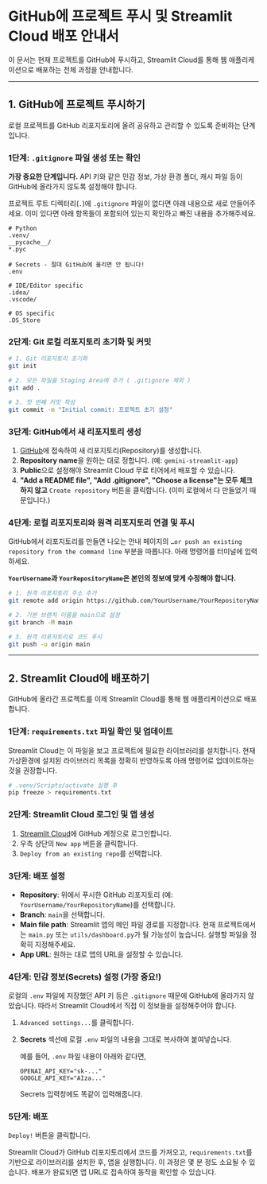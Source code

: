 # GitHub에 프로젝트 푸시 및 Streamlit Cloud 배포 안내서

이 문서는 현재 프로젝트를 GitHub에 푸시하고, Streamlit Cloud를 통해 웹 애플리케이션으로 배포하는 전체 과정을 안내합니다.

---

## 1. GitHub에 프로젝트 푸시하기

로컬 프로젝트를 GitHub 리포지토리에 올려 공유하고 관리할 수 있도록 준비하는 단계입니다.

### 1단계: `.gitignore` 파일 생성 또는 확인

**가장 중요한 단계입니다.** API 키와 같은 민감 정보, 가상 환경 폴더, 캐시 파일 등이 GitHub에 올라가지 않도록 설정해야 합니다.

프로젝트 루트 디렉터리(`.`)에 `.gitignore` 파일이 없다면 아래 내용으로 새로 만들어주세요. 이미 있다면 아래 항목들이 포함되어 있는지 확인하고 빠진 내용을 추가해주세요.

```gitignore
# Python
.venv/
__pycache__/
*.pyc

# Secrets - 절대 GitHub에 올리면 안 됩니다!
.env

# IDE/Editor specific
.idea/
.vscode/

# OS specific
.DS_Store
```

### 2단계: Git 로컬 리포지토리 초기화 및 커밋

```bash
# 1. Git 리포지토리 초기화
git init

# 2. 모든 파일을 Staging Area에 추가 ( .gitignore 제외 )
git add .

# 3. 첫 번째 커밋 작성
git commit -m "Initial commit: 프로젝트 초기 설정"
```

### 3단계: GitHub에서 새 리포지토리 생성

1.  [GitHub](https://github.com/new)에 접속하여 새 리포지토리(Repository)를 생성합니다.
2.  **Repository name**을 원하는 대로 정합니다. (예: `gemini-streamlit-app`)
3.  **Public**으로 설정해야 Streamlit Cloud 무료 티어에서 배포할 수 있습니다.
4.  **"Add a README file", "Add .gitignore", "Choose a license"는 모두 체크하지 않고** `Create repository` 버튼을 클릭합니다. (이미 로컬에서 다 만들었기 때문입니다.)

### 4단계: 로컬 리포지토리와 원격 리포지토리 연결 및 푸시

GitHub에서 리포지토리를 만들면 나오는 안내 페이지의 `…or push an existing repository from the command line` 부분을 따릅니다. 아래 명령어를 터미널에 입력하세요.

**`YourUsername`과 `YourRepositoryName`은 본인의 정보에 맞게 수정해야 합니다.**

```bash
# 1. 원격 리포지토리 주소 추가
git remote add origin https://github.com/YourUsername/YourRepositoryName.git

# 2. 기본 브랜치 이름을 main으로 설정
git branch -M main

# 3. 원격 리포지토리로 코드 푸시
git push -u origin main
```

---

## 2. Streamlit Cloud에 배포하기

GitHub에 올라간 프로젝트를 이제 Streamlit Cloud를 통해 웹 애플리케이션으로 배포합니다.

### 1단계: `requirements.txt` 파일 확인 및 업데이트

Streamlit Cloud는 이 파일을 보고 프로젝트에 필요한 라이브러리를 설치합니다. 현재 가상환경에 설치된 라이브러리 목록을 정확히 반영하도록 아래 명령어로 업데이트하는 것을 권장합니다.

```bash
# .venv/Scripts/activate 실행 후
pip freeze > requirements.txt
```

### 2단계: Streamlit Cloud 로그인 및 앱 생성

1.  [Streamlit Cloud](https://share.streamlit.io/)에 GitHub 계정으로 로그인합니다.
2.  우측 상단의 `New app` 버튼을 클릭합니다.
3.  `Deploy from an existing repo`를 선택합니다.

### 3단계: 배포 설정

-   **Repository**: 위에서 푸시한 GitHub 리포지토리 (예: `YourUsername/YourRepositoryName`)를 선택합니다.
-   **Branch**: `main`을 선택합니다.
-   **Main file path**: Streamlit 앱의 메인 파일 경로를 지정합니다. 현재 프로젝트에서는 `main.py` 또는 `utils/dashboard.py`가 될 가능성이 높습니다. 실행할 파일을 정확히 지정해주세요.
-   **App URL**: 원하는 대로 앱의 URL을 설정할 수 있습니다.

### 4단계: 민감 정보(Secrets) 설정 (가장 중요!)

로컬의 `.env` 파일에 저장했던 API 키 등은 `.gitignore` 때문에 GitHub에 올라가지 않았습니다. 따라서 Streamlit Cloud에서 직접 이 정보들을 설정해주어야 합니다.

1.  `Advanced settings...`를 클릭합니다.
2.  **Secrets** 섹션에 로컬 `.env` 파일의 내용을 그대로 복사하여 붙여넣습니다.

    예를 들어, `.env` 파일 내용이 아래와 같다면,

    ```
    OPENAI_API_KEY="sk-..."
    GOOGLE_API_KEY="AIza..."
    ```

    Secrets 입력창에도 똑같이 입력해줍니다.

### 5단계: 배포

`Deploy!` 버튼을 클릭합니다.

Streamlit Cloud가 GitHub 리포지토리에서 코드를 가져오고, `requirements.txt`를 기반으로 라이브러리를 설치한 후, 앱을 실행합니다. 이 과정은 몇 분 정도 소요될 수 있습니다. 배포가 완료되면 앱 URL로 접속하여 동작을 확인할 수 있습니다.
